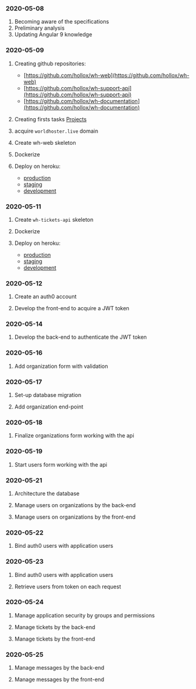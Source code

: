 
### 2020-05-08

1. Becoming aware of the specifications
1. Preliminary analysis
1. Updating Angular 9 knowledge

### 2020-05-09

1. Creating github repositories:
    - [https://github.com/hollox/wh-web](https://github.com/hollox/wh-web)
    - [https://github.com/hollox/wh-support-api](https://github.com/hollox/wh-support-api)
    - [https://github.com/hollox/wh-documentation](https://github.com/hollox/wh-documentation)

1. Creating firsts tasks [Projects](https://github.com/hollox/wh-documentation/projects)

1. acquire `worldhoster.live` domain

1. Create wh-web skeleton

1. Dockerize

1. Deploy on heroku:

    - [production](https://www.worldhoster.live)
    - [staging](http://staging.worldhoster.live)
    - [development](http://dev.worldhoster.live) 

### 2020-05-11

1. Create `wh-tickets-api` skeleton

1. Dockerize

1. Deploy on heroku:

    - [production](https://tickets-api.worldhoster.live/v1/tickets) 
    - [staging](https://tickets-api.worldhoster.live/v1/tickets) 
    - [development](https://tickets-api.worldhoster.live/v1/tickets) 

### 2020-05-12

1. Create an auth0 account

1. Develop the front-end to acquire a JWT token

### 2020-05-14

1. Develop the back-end to authenticate the JWT token 

### 2020-05-16

1. Add organization form with validation 

### 2020-05-17

1. Set-up database migration

1. Add organization end-point

 ### 2020-05-18
 
 1. Finalize organizations form working with the api
 
 ### 2020-05-19
 
 1. Start users form working with the api
 
 ### 2020-05-21
 
 1. Architecture the database
 
 1. Manage users on organizations by the back-end
 
 1. Manage users on organizations by the front-end
 
 ### 2020-05-22
 
 1. Bind auth0 users with application users
 
 ### 2020-05-23
 
 1. Bind auth0 users with application users
 
 1. Retrieve users from token on each request 
 
 ### 2020-05-24
 
 1. Manage application security by groups and permissions
 
 1. Manage tickets by the back-end
 
 1. Manage tickets by the front-end
 
 ### 2020-05-25
 
 1. Manage messages by the back-end
 
 1. Manage messages by the front-end
 
 